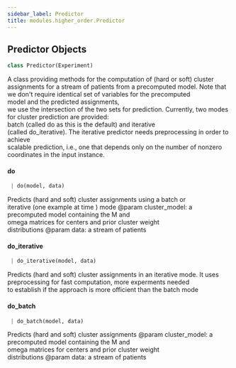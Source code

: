 ```yaml
---
sidebar_label: Predictor
title: modules.higher_order.Predictor
---
```


## Predictor Objects

```python
class Predictor(Experiment)
```

A class providing methods for the computation of (hard or soft) cluster \
    assignments for a stream of patients from a precomputed model.
Note that we don&#x27;t require identical set of variables for the precomputed \
    model and the predicted assignments, \
    we use the intersection of the two sets for prediction.
Currently, two modes for cluster prediction are provided: \
    batch (called do as this is the default) and iterative \
    (called do_iterative).
The iterative predictor needs preprocessing in order to achieve \
    scalable prediction, i.e., one that depends only on the number of
    nonzero coordinates in the input instance.

#### do

```python
 | do(model, data)
```

Predicts (hard and soft) cluster assignments using a batch or \
    iterative (one example at time ) mode
@param cluster_model: a precomputed model containing the M and  \
    omega matrices for centers and prior cluster weight \
        distributions
@param data: a stream of patients

#### do\_iterative

```python
 | do_iterative(model, data)
```

Predicts (hard and soft) cluster assignments in an iterative mode.
It uses preprocessing for fast computation, more experments needed \
    to establish
if the approach is more officient than the batch mode

#### do\_batch

```python
 | do_batch(model, data)
```

Predicts (hard and soft) cluster assignments
@param cluster_model: a precomputed model containing the M and \
    omega matrices for centers and prior cluster weight \
    distributions
@param data: a stream of patients


